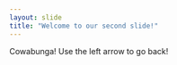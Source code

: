 ```yaml
---
layout: slide
title: "Welcome to our second slide!"
---
```

Cowabunga!
Use the left arrow to go back!
